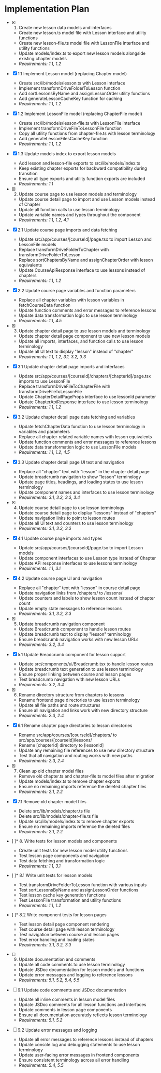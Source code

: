 # Implementation Plan

- [x] 1. Create new lesson data models and interfaces
  - Create new lesson.ts model file with Lesson interface and utility functions
  - Create new lesson-file.ts model file with LessonFile interface and utility functions
  - Update models/index.ts to export new lesson models alongside existing chapter models
  - _Requirements: 1.1, 1.2_

- [x] 1.1 Implement Lesson model (replacing Chapter model)
  - Create src/lib/models/lesson.ts with Lesson interface
  - Implement transformDriveFolderToLesson function
  - Add sortLessonsByName and assignLessonOrder utility functions
  - Add generateLessonCacheKey function for caching
  - _Requirements: 1.1, 1.2_

- [x] 1.2 Implement LessonFile model (replacing ChapterFile model)
  - Create src/lib/models/lesson-file.ts with LessonFile interface
  - Implement transformDriveFileToLessonFile function
  - Copy all utility functions from chapter-file.ts with lesson terminology
  - Add generateLessonFilesCacheKey function
  - _Requirements: 1.1, 1.2_

- [x] 1.3 Update models index to export lesson models
  - Add lesson and lesson-file exports to src/lib/models/index.ts
  - Keep existing chapter exports for backward compatibility during transition
  - Ensure all type exports and utility function exports are included
  - _Requirements: 1.1_

- [x] 2. Update course page to use lesson models and terminology
  - Update course detail page to import and use Lesson models instead of Chapter
  - Update all function calls to use lesson terminology
  - Update variable names and types throughout the component
  - _Requirements: 1.1, 1.2, 4.1_

- [x] 2.1 Update course page imports and data fetching
  - Update src/app/courses/[courseId]/page.tsx to import Lesson and LessonFile models
  - Replace transformDriveFolderToChapter with transformDriveFolderToLesson
  - Replace sortChaptersByName and assignChapterOrder with lesson equivalents
  - Update CourseApiResponse interface to use lessons instead of chapters
  - _Requirements: 1.1, 1.2_

- [x] 2.2 Update course page variables and function parameters
  - Replace all chapter variables with lesson variables in fetchCourseData function
  - Update function comments and error messages to reference lessons
  - Update data transformation logic to use lesson terminology
  - _Requirements: 1.1, 4.5_

- [x] 3. Update chapter detail page to use lesson models and terminology
  - Update chapter detail page component to use new lesson models
  - Update all imports, interfaces, and function calls to use lesson terminology
  - Update all UI text to display "lesson" instead of "chapter"
  - _Requirements: 1.1, 1.2, 3.1, 3.2, 3.3_

- [x] 3.1 Update chapter detail page imports and interfaces
  - Update src/app/courses/[courseId]/chapters/[chapterId]/page.tsx imports to use LessonFile
  - Replace transformDriveFileToChapterFile with transformDriveFileToLessonFile
  - Update ChapterDetailPageProps interface to use lessonId parameter
  - Update ChapterApiResponse interface to use lesson terminology
  - _Requirements: 1.1, 1.2_

- [x] 3.2 Update chapter detail page data fetching and variables
  - Update fetchChapterData function to use lesson terminology in variables and parameters
  - Replace all chapter-related variable names with lesson equivalents
  - Update function comments and error messages to reference lessons
  - Update data transformation logic to use LessonFile models
  - _Requirements: 1.1, 1.2, 4.5_

- [x] 3.3 Update chapter detail page UI text and navigation
  - Replace all "chapter" text with "lesson" in the chapter detail page
  - Update breadcrumb navigation to show "lesson" terminology
  - Update page titles, headings, and loading states to use lesson terminology
  - Update component names and interfaces to use lesson terminology
  - _Requirements: 3.1, 3.2, 3.3, 3.4_

- [x] 4. Update course detail page to use lesson terminology
  - Update course detail page to display "lessons" instead of "chapters"
  - Update navigation links to point to lesson routes
  - Update all UI text and counters to use lesson terminology
  - _Requirements: 3.1, 3.2, 3.3_

- [x] 4.1 Update course page imports and types
  - Update src/app/courses/[courseId]/page.tsx to import Lesson models
  - Update component interfaces to use Lesson type instead of Chapter
  - Update API response interfaces to use lessons terminology
  - _Requirements: 1.1, 3.1_

- [x] 4.2 Update course page UI and navigation
  - Replace all "chapter" text with "lesson" in course detail page
  - Update navigation links from /chapters/ to /lessons/
  - Update counters and labels to show lesson count instead of chapter count
  - Update empty state messages to reference lessons
  - _Requirements: 3.1, 3.2, 3.3_

- [x] 5. Update breadcrumb navigation component
  - Update Breadcrumb component to handle lesson routes
  - Update breadcrumb text to display "lesson" terminology
  - Ensure breadcrumb navigation works with new lesson URLs
  - _Requirements: 3.2, 3.4_

- [x] 5.1 Update Breadcrumb component for lesson support
  - Update src/components/ui/Breadcrumb.tsx to handle lesson routes
  - Update breadcrumb text generation to use lesson terminology
  - Ensure proper linking between course and lesson pages
  - Test breadcrumb navigation with new lesson URLs
  - _Requirements: 3.2, 3.4_

- [x] 6. Rename directory structure from chapters to lessons
  - Rename frontend page directories to use lesson terminology
  - Update all file paths and route structures
  - Ensure all navigation and links work with new directory structure
  - _Requirements: 2.3, 2.4_

- [x] 6.1 Rename chapter page directories to lesson directories
  - Rename src/app/courses/[courseId]/chapters/ to src/app/courses/[courseId]/lessons/
  - Rename [chapterId] directory to [lessonId] 
  - Update any remaining file references to use new directory structure
  - Test that all navigation and routing works with new paths
  - _Requirements: 2.3, 2.4_

- [x] 7. Clean up old chapter model files
  - Remove old chapter.ts and chapter-file.ts model files after migration
  - Update models/index.ts to remove chapter exports
  - Ensure no remaining imports reference the deleted chapter files
  - _Requirements: 2.1, 2.2_

- [x] 7.1 Remove old chapter model files
  - Delete src/lib/models/chapter.ts file
  - Delete src/lib/models/chapter-file.ts file
  - Update src/lib/models/index.ts to remove chapter exports
  - Ensure no remaining imports reference the deleted files
  - _Requirements: 2.1, 2.2_

- [ ]* 8. Write tests for lesson models and components
  - Create unit tests for new lesson model utility functions
  - Test lesson page components and navigation
  - Test data fetching and transformation logic
  - _Requirements: 1.1, 3.1_

- [ ]* 8.1 Write unit tests for lesson models
  - Test transformDriveFolderToLesson function with various inputs
  - Test sortLessonsByName and assignLessonOrder functions
  - Test lesson cache key generation functions
  - Test LessonFile transformation and utility functions
  - _Requirements: 1.1, 1.2_

- [ ]* 8.2 Write component tests for lesson pages
  - Test lesson detail page component rendering
  - Test course detail page with lesson terminology
  - Test navigation between course and lesson pages
  - Test error handling and loading states
  - _Requirements: 3.1, 3.2, 3.3_

- [ ] 9. Update documentation and comments
  - Update all code comments to use lesson terminology
  - Update JSDoc documentation for lesson models and functions
  - Update error messages and logging to reference lessons
  - _Requirements: 5.1, 5.2, 5.4, 5.5_

- [ ] 9.1 Update code comments and JSDoc documentation
  - Update all inline comments in lesson model files
  - Update JSDoc comments for all lesson functions and interfaces
  - Update comments in lesson page components
  - Ensure all documentation accurately reflects lesson terminology
  - _Requirements: 5.1, 5.2_

- [ ] 9.2 Update error messages and logging
  - Update all error messages to reference lessons instead of chapters
  - Update console.log and debugging statements to use lesson terminology
  - Update user-facing error messages in frontend components
  - Ensure consistent terminology across all error handling
  - _Requirements: 5.4, 5.5_